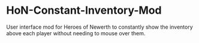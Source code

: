 # HoN-Constant-Inventory-Mod
User interface mod for Heroes of Newerth to constantly show the inventory above each player without needing to mouse over them.
